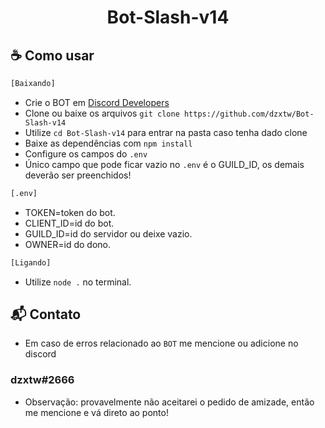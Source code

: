 <h1 align="center">Bot-Slash-v14</h1>

## ☕ Como usar

```sh
[Baixando]
```
  - Crie o BOT em [Discord Developers](https://discord.com/developers/)
  - Clone ou baixe os arquivos `git clone https://github.com/dzxtw/Bot-Slash-v14` 
  - Utilize `cd Bot-Slash-v14` para entrar na pasta caso tenha dado clone
  - Baixe as dependências com `npm install`
  - Configure os campos do `.env`
  - Único campo que pode ficar vazio no `.env` é o GUILD_ID, os demais deverão ser preenchidos!
```sh
[.env]
```
  - TOKEN=token do bot.
  - CLIENT_ID=id do bot.
  - GUILD_ID=id do servidor ou deixe vazio.
  - OWNER=id do dono.
```sh
[Ligando]
```
  - Utilize `node .` no terminal.


## 📬 Contato
 - Em caso de erros relacionado ao `BOT` me mencione ou adicione no discord
### dzxtw#2666
 - Observação: provavelmente não aceitarei o pedido de amizade, então me mencione e vá direto ao ponto!

